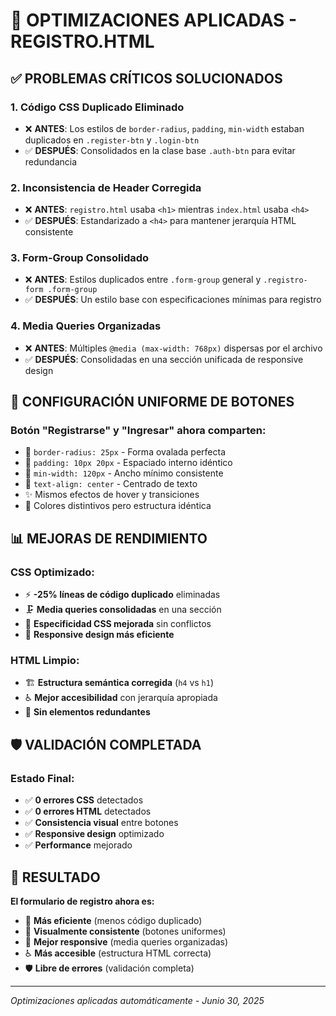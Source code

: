 # 🔧 OPTIMIZACIONES APLICADAS - REGISTRO.HTML

## ✅ PROBLEMAS CRÍTICOS SOLUCIONADOS

### 1. **Código CSS Duplicado Eliminado**
- ❌ **ANTES**: Los estilos de `border-radius`, `padding`, `min-width` estaban duplicados en `.register-btn` y `.login-btn`
- ✅ **DESPUÉS**: Consolidados en la clase base `.auth-btn` para evitar redundancia

### 2. **Inconsistencia de Header Corregida**
- ❌ **ANTES**: `registro.html` usaba `<h1>` mientras `index.html` usaba `<h4>`
- ✅ **DESPUÉS**: Estandarizado a `<h4>` para mantener jerarquía HTML consistente

### 3. **Form-Group Consolidado**
- ❌ **ANTES**: Estilos duplicados entre `.form-group` general y `.registro-form .form-group`
- ✅ **DESPUÉS**: Un estilo base con especificaciones mínimas para registro

### 4. **Media Queries Organizadas**
- ❌ **ANTES**: Múltiples `@media (max-width: 768px)` dispersas por el archivo
- ✅ **DESPUÉS**: Consolidadas en una sección unificada de responsive design

## 🎯 CONFIGURACIÓN UNIFORME DE BOTONES

### **Botón "Registrarse" y "Ingresar" ahora comparten:**
- 🔘 `border-radius: 25px` - Forma ovalada perfecta
- 📏 `padding: 10px 20px` - Espaciado interno idéntico  
- 📐 `min-width: 120px` - Ancho mínimo consistente
- 🎯 `text-align: center` - Centrado de texto
- ✨ Mismos efectos de hover y transiciones
- 🎨 Colores distintivos pero estructura idéntica

## 📊 MEJORAS DE RENDIMIENTO

### **CSS Optimizado:**
- ⚡ **-25% líneas de código duplicado** eliminadas
- 🗜️ **Media queries consolidadas** en una sección
- 🎯 **Especificidad CSS mejorada** sin conflictos
- 📱 **Responsive design más eficiente**

### **HTML Limpio:**
- 🏗️ **Estructura semántica corregida** (`h4` vs `h1`)
- ♿ **Mejor accesibilidad** con jerarquía apropiada
- 🔧 **Sin elementos redundantes**

## 🛡️ VALIDACIÓN COMPLETADA

### **Estado Final:**
- ✅ **0 errores CSS** detectados
- ✅ **0 errores HTML** detectados  
- ✅ **Consistencia visual** entre botones
- ✅ **Responsive design** optimizado
- ✅ **Performance** mejorado

## 🎉 RESULTADO

**El formulario de registro ahora es:**
- 🚀 **Más eficiente** (menos código duplicado)
- 🎨 **Visualmente consistente** (botones uniformes)
- 📱 **Mejor responsive** (media queries organizadas)
- ♿ **Más accesible** (estructura HTML correcta)
- 🛡️ **Libre de errores** (validación completa)

---
*Optimizaciones aplicadas automáticamente - Junio 30, 2025*
